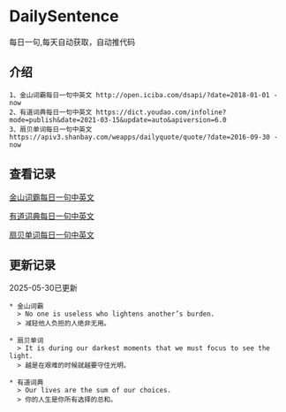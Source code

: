 # DailySentence

每日一句,每天自动获取，自动推代码

## 介绍

```
1、金山词霸每日一句中英文 http://open.iciba.com/dsapi/?date=2018-01-01 - now
2、有道词典每日一句中英文 https://dict.youdao.com/infoline?mode=publish&date=2021-03-15&update=auto&apiversion=6.0
3、扇贝单词每日一句中英文 https://apiv3.shanbay.com/weapps/dailyquote/quote/?date=2016-09-30 - now
```

## 查看记录

[金山词霸每日一句中英文](./data/iciba/)

[有道词典每日一句中英文](./data/youdao/)

[扇贝单词每日一句中英文](./data/shanbay/)

## 更新记录
2025-05-30已更新 
```
* 金山词霸
  > No one is useless who lightens another’s burden.
  > 减轻他人负担的人绝非无用。

* 扇贝单词
  > It is during our darkest moments that we must focus to see the light.
  > 越是在艰难的时候就越要守住光明。

* 有道词典
  > Our lives are the sum of our choices.
  > 你的人生是你所有选择的总和。

```

